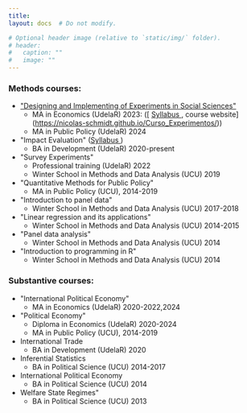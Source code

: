 ```yaml
---
title: 
layout: docs  # Do not modify.

# Optional header image (relative to `static/img/` folder).
# header:
#   caption: ""
#   image: ""
---
```


### Methods courses:

- ["Designing and Implementing of Experiments in Social Sciences"](https://nicolas-schmidt.github.io/Curso_Experimentos/)
 	+ MA in Economics (UdelaR) 2023: ([
 	[Syllabus <i class="fas fa-file-pdf" padding_left="3"></i>](https://drive.google.com/u/0/uc?id=1P7wshzrPodf2tfPWMIRXo6YsI3zh0dMn&export=download), 
 	course website](https://nicolas-schmidt.github.io/Curso_Experimentos/))
 	+ MA in Public Policy (UdelaR) 2024
- "Impact Evaluation" ([Syllabus <i class="fas fa-file-pdf" padding_left="3"></i>](ImpactEvaluation/Programa2020_EvaluacionImpacto.pdf))
 	+ BA in Development (UdelaR)  2020-present 
- "Survey Experiments"
 	+ Professional training (UdelaR)  2022
 	+ Winter School in Methods and Data Analysis (UCU)  2019
- "Quantitative Methods for Public Policy" 
 	+ MA in Public Policy (UCU),  2014-2019
- "Introduction to panel data"
 	+ Winter School in Methods and Data Analysis (UCU)  2017-2018
- "Linear regression and its applications" 
 	+ Winter School in Methods and Data Analysis (UCU)  2014-2015
- "Panel data analysis" 
 	+ Winter School in Methods and Data Analysis (UCU)  2014
- "Introduction to programming in R"
 	+ Winter School in Methods and Data Analysis (UCU)  2014
 

### Substantive courses:

- "International Political Economy" 
 	+ MA in Economics (UdelaR)  2020-2022,2024
- "Political Economy" 
 	+ Diploma in Economics (UdelaR)  2020-2024
 	+ MA  in Public Policy (UCU),  2014-2019
- International Trade 
	+ BA in Development (UdelaR)  2020
- Inferential Statistics 
	+ BA in Political Science (UCU)  2014-2017 
- International Political Economy 
	+ BA in Political Science (UCU)  2014
- Welfare State Regimes" 
	+ BA in Political Science (UCU)  2013




<!--

International Political Economy (*"Economía Política Internacional"*, UdelaR]
[Program (in Spanish)  <i class="fas fa-file-pdf" padding_left="3"></i>](ImpactEvaluation/Programa2020_EvaluacionImpacto.pdf)]



### Short courses and workshops
["La práctica de los experimentos de encuesta: diseños y aplicaciones recientes"](SurveyExperiments/programa-survey-experiments-2019) (Escuela de Invierno en Métodos y Análisis de Datos, Universidad Católica del Uruguay)  
"Introduction to panel data"  
"Linear regression and its applications"  
"Panel data analysis"  
"Introduction to programming in R"  



### Undergraduate  

Policy impact evaluation (*"Evaluación de Impacto"*, UdelaR]

[Program (in Spanish)  <i class="fas fa-file-pdf" padding_left="3"></i>](ImpactEvaluation/Programa2020_EvaluacionImpacto.pdf)]


Comercio Internacional (UdelaR, 2020)





### Previous courses
"Economía Política del Bienestar" (2014-2019)  
"Métodos Cuantitativos para Políticas Públicas" (2014-2019)  
"Teoría de la Elección Racional" (2019)   
"Estadística Inferencial" (2014-2017)  
"Economía Política Internacional" (2014)  
"Estados de Bienestar" (2013)  
Graduate Teaching Assistant (GTA): Advanced Research Methods" (University of Essex, 2009-2012); "Political Explanation and Research Methods" (University of Essex, 2009-2012); "Introduction to Time Series Regression Analysis" (Essex Summer School, 2012); "Panel Data Analysis for Comparative Research"  (Essex Summer School, 2011 ); "Pooled Time-Series Cross-Sectional Analysis" (Essex Summer School, 2011 ); "Introduction to STATA" (Essex Summer School, 2010); "Intermediate Programming in STATA" (Essex Summer School, 2010); "Applying Regression" (Essex Summer School, 2010).
 -->

<!-- *Instructor, Instituto Nacional de Evaluación Educativa (INEEd).*
"Módulo 3: Estadística inferencial and multivariada", (12hs)  2018  
Materiales docentes: **Presentaciones de clase**; **Laboratorios** (pauta, programación, and datos de investigación educativa). \normalsize
 -->
